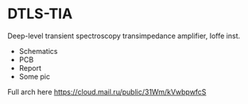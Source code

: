 # DTLS-TIA
Deep-level transient spectroscopy transimpedance amplifier, Ioffe inst.

- Schematics
- PCB
- Report
- Some pic

Full arch here
https://cloud.mail.ru/public/31Wm/kVwbpwfcS
